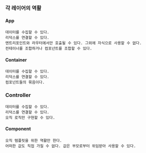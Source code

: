 ### 각 레이어의 역활

#### App

```
데이터를 수집할 수 있다.
리덕스를 연결할 수 있다.
엔트리포인트와 라우터에서만 호출될 수 있다. 그외에 자식으로 사용할 수 없다.
컨테이너를 조합하거나 컴포넌트를 조합할 수 있다.
```

#### Container

```
데이터를 수집할 수 있다.
리덕스를 연결할 수 있다.
컴포넌트들의 묶음이다.
```

### Controller

```
데이터를 수집할 수 있다.
리덕스를 연결할 수 있다.
오직 로직만 구현할 수 있다.
```

#### Component

```
오직 템플릿을 위한 역활만 한다.
어떠한 값도 직접 가질 수 없다. 값은 부모로부터 위임받아 사용할 수 있다.
```